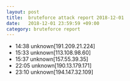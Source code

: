 ```yaml
---
layout: post
title:  bruteforce attack report 2018-12-01
date:   2018-12-01 23:59:59 +09:00
category: bruteforce report
---
```


* 14:38 unknown[191.209.21.224]
* 15:33 unknown[113.108.98.60]
* 15:37 unknown[157.55.39.35]
* 22:05 unknown[190.13.179.171]
* 23:10 unknown[194.147.32.109]
